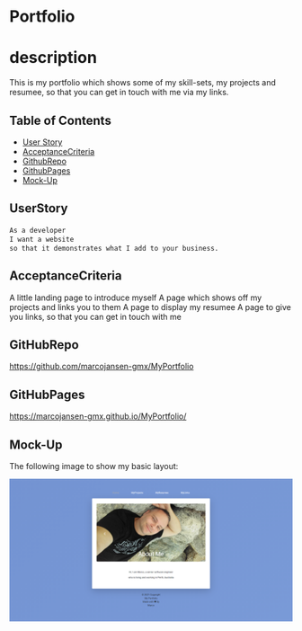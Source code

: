 # Portfolio

# description

This is my portfolio which shows some of my skill-sets, my projects and resumee, so that you can get in touch with me via my links.

## Table of Contents

* [User Story](#UserStory)
* [AcceptanceCriteria](#AcceptanceCriteria)
* [GithubRepo](#GithubRepo)
* [GithubPages](#GithubPages)
* [Mock-Up](#Mock-Up)

## UserStory

```
As a developer
I want a website
so that it demonstrates what I add to your business.
```

## AcceptanceCriteria

A little landing page to introduce myself
A page which shows off my projects and links you to them
A page to display my resumee
A page to give you links, so that you can get in touch with me

## GitHubRepo

https://github.com/marcojansen-gmx/MyPortfolio

## GitHubPages 
    
https://marcojansen-gmx.github.io/MyPortfolio/

## Mock-Up

The following image to show my basic layout:

![my Portfolio](https://github.com/marcojansen-gmx/MyPortfolio/blob/main/assets/mockup.png?raw=true)